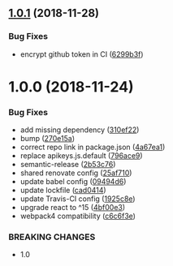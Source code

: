 ## [1.0.1](https://github.com/mike-works/typescript-fundamentals/compare/v1.0.0...v1.0.1) (2018-11-28)


### Bug Fixes

* encrypt github token in CI ([6299b3f](https://github.com/mike-works/typescript-fundamentals/commit/6299b3f))

# 1.0.0 (2018-11-24)


### Bug Fixes

* add missing dependency ([310ef22](https://github.com/mike-works/typescript-fundamentals/commit/310ef22))
* bump ([270e15a](https://github.com/mike-works/typescript-fundamentals/commit/270e15a))
* correct repo link in package.json ([4a67ea1](https://github.com/mike-works/typescript-fundamentals/commit/4a67ea1))
* replace apikeys.js.default ([796ace9](https://github.com/mike-works/typescript-fundamentals/commit/796ace9))
* semantic-release ([2b53c76](https://github.com/mike-works/typescript-fundamentals/commit/2b53c76))
* shared renovate config ([25af710](https://github.com/mike-works/typescript-fundamentals/commit/25af710))
* update babel config ([09494d6](https://github.com/mike-works/typescript-fundamentals/commit/09494d6))
* update lockfile ([cad0414](https://github.com/mike-works/typescript-fundamentals/commit/cad0414))
* update Travis-CI config ([1925c8e](https://github.com/mike-works/typescript-fundamentals/commit/1925c8e))
* upgrade react to ^15 ([4bf00e3](https://github.com/mike-works/typescript-fundamentals/commit/4bf00e3))
* webpack4 compatibility ([c6c6f3e](https://github.com/mike-works/typescript-fundamentals/commit/c6c6f3e))


### BREAKING CHANGES

* 1.0
